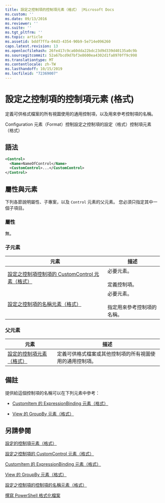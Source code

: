```yaml
---
title: 設定之控制項的控制項元素（格式） |Microsoft Docs
ms.custom: ''
ms.date: 09/13/2016
ms.reviewer: ''
ms.suite: ''
ms.tgt_pltfrm: ''
ms.topic: article
ms.assetid: bddf7ffa-04d3-4354-90b9-5e714e096260
caps.latest.revision: 13
ms.openlocfilehash: 26fe417c9ca60dda22bdc23d9d339d40135a0c9b
ms.sourcegitcommit: 52a67bcd9d7bf3e8600ea4302d1fa8970ff9c998
ms.translationtype: MT
ms.contentlocale: zh-TW
ms.lasthandoff: 10/15/2019
ms.locfileid: "72369007"
---
```

# <a name="control-element-for-controls-for-configuration-format"></a>設定之控制項的控制項元素 (格式)

定義可供格式檔案的所有視圖使用的通用控制項，以及用來參考控制項的名稱。

Configuration 元素（Format）控制設定之控制項的設定（格式）控制項元素（格式）

## <a name="syntax"></a>語法

```xml
<Control>
  <Name>NameOfControl</Name>
  <CustomControl>...</CustomControl>
</Control>
```

## <a name="attributes-and-elements"></a>屬性與元素

下列各節說明屬性、子專案，以及 `Control` 元素的父元素。 您必須只指定其中一個子項目。

### <a name="attributes"></a>屬性

無。

### <a name="child-elements"></a>子元素

|元素|描述|
|-------------|-----------------|
|[設定之控制項控制項的 CustomControl 元素（格式）](./customcontrol-element-for-control-for-controls-for-configuration-format.md)|必要元素。<br /><br /> 定義控制項。|
|[設定之控制項的名稱元素（格式）](./name-element-for-control-for-controls-for-configuration-format.md)|必要元素。<br /><br /> 指定用來參考控制項的名稱。|

### <a name="parent-elements"></a>父元素

|元素|描述|
|-------------|-----------------|
|[設定的控制項元素（格式）](./controls-element-for-configuration-format.md)|定義可供格式檔案或其他控制項的所有視圖使用的通用控制項。|

## <a name="remarks"></a>備註

提供給這個控制項的名稱可以在下列元素中參考：

- [CustomItem 的 ExpressionBinding 元素（格式）](./expressionbinding-element-for-customitem-for-controls-for-configuration-format.md)

- [View 的 GroupBy 元素（格式）](./groupby-element-for-view-format.md)

## <a name="see-also"></a>另請參閱

[設定的控制項元素（格式）](./controls-element-for-configuration-format.md)

[設定之控制項的 CustomControl 元素（格式）](./customcontrol-element-for-control-for-controls-for-configuration-format.md)

[CustomItem 的 ExpressionBinding 元素（格式）](./expressionbinding-element-for-customitem-for-controls-for-configuration-format.md)

[View 的 GroupBy 元素（格式）](./groupby-element-for-view-format.md)

[設定之控制項的控制項的名稱元素（格式）](./name-element-for-control-for-controls-for-configuration-format.md)

[撰寫 PowerShell 格式化檔案](./writing-a-powershell-formatting-file.md)
